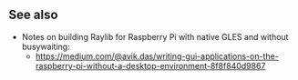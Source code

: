 ## See also
   * Notes on building Raylib for Raspberry Pi with native GLES and without busywaiting:
      * https://medium.com/@avik.das/writing-gui-applications-on-the-raspberry-pi-without-a-desktop-environment-8f8f840d9867